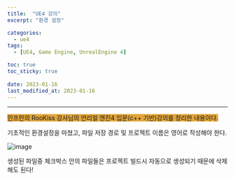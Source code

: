 ```yaml
---
title:  "UE4 강의"
excerpt: "환경 설정"

categories:
  - ue4
tags:
  - [UE4, Game Engine, UnrealEngine 4]

toc: true
toc_sticky: true
 
date: 2023-01-16
last_modified_at: 2023-01-16
---
```

---
<span style="background-color:#E2A63B">인프런의 RooKiss 강사님의 언리얼 엔진4 입문(c++ 기반)강의를 정리한 내용이다. </span>   
 
기초적인 환경설정을 마쳤고, 파일 저장 경로 및 프로젝트 이름은 영어로 작성해야 한다. 

![image](https://user-images.githubusercontent.com/106606698/212626501-af6141d7-d964-4dba-a8cd-25b0451f4a36.png)

생성된 파일중 체크박스 안의 파일들은 프로젝트 빌드시 자동으로 생성되기 때문에 삭제해도 된다!
